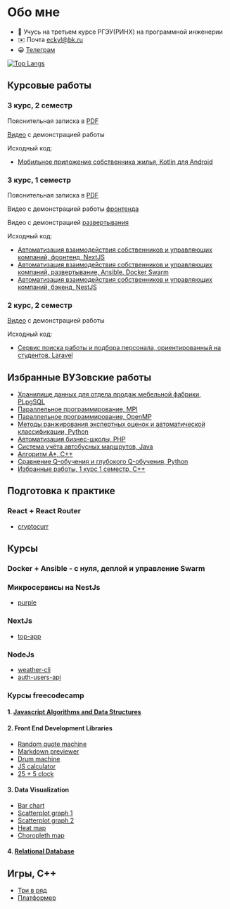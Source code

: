 # Обо мне

- 👋 Учусь на третьем курсе РГЭУ(РИНХ) на программной инженерии
- ✉️ Почта <a href="mailto:eckyl@bk.ru">eckyl@bk.ru</a>
- 😀 <a href="https://telegram.me/aiwokow">Телеграм</a>

[![Top Langs](https://github-readme-stats.vercel.app/api/top-langs/?username=wybin4&layout=compact)](https://github.com/anuraghazra/github-readme-stats)

Курсовые работы
---------------------------
### 3 курс, 2 семестр
Пояснительная записка в [PDF](https://drive.google.com/file/d/1MnQTcXBo8PKTTzNf4_BBji0rsf_h5Mse/view?usp=sharing)

[Видео](https://youtu.be/MxwgVbCVKBM?si=CIdszcrHXb_Q4EzX) с демонстрацией работы


Исходный код:
* [Мобильное приложение собственника жилья, Kotlin для Android](https://github.com/wybin4/myhome-mobile)
### 3 курс, 1 семестр
Пояснительная записка в [PDF](https://drive.google.com/file/d/14asqR2Qp9Nc1yUXYMhvSUg1pUwGQY7tT/view?usp=sharing)

Видео с демонстрацией работы [фронтенда](https://www.youtube.com/watch?v=PFo4jNCRiOU)

Видео с демонстрацией [развертывания](https://youtu.be/eO4ZHufRHHo?si=SyrcYA6ZP6BqC1FG)


Исходный код:
* [Автоматизация взаимодействия собственников и управляющих компаний, фронтенд, NextJS](https://github.com/wybin4/myhome-frontend)
* [Автоматизация взаимодействия собственников и управляющих компаний, развертывание, Ansible, Docker Swarm](https://github.com/wybin4/myhome-ansible)
* [Автоматизация взаимодействия собственников и управляющих компаний, бэкенд, NestJS](https://github.com/wybin4/myhome)
### 2 курс, 2 семестр
[Видео](https://youtu.be/13wgWBVtEFA?si=_5R_E1Sk-88B4DxJ) с демонстрацией работы


Исходный код:
* [Сервис поиска работы и подбора персонала, ориентированный на студентов, Laravel](https://github.com/wybin4/job-service)

Избранные ВУЗовские работы
---------------------------
* [Хранилище данных для отдела продаж мебельной фабрики, PLpgSQL](https://github.com/wybin4/sales-dwh)
* [Параллельное программирование, MPI](https://github.com/wybin4/lab_mpi)
* [Параллельное программирование, OpenMP](https://github.com/wybin4/lab_omp)
* [Методы ранжирования экспертных оценок и автоматической классификации, Python](https://github.com/wybin4/systems-theory)
* [Автоматизация бизнес-школы, PHP](https://github.com/wybin4/business-school)
* [Система учёта автобусных маршрутов, Java](https://github.com/wybin4/bus-route-accounting-system)
* [Алгоритм A*, C++](https://github.com/wybin4/a-star-pathfinding)
* [Сравнение Q-обучения и глубокого Q-обучения, Python](https://github.com/wybin4/ql-dql)
* [Избранные работы, 1 курс 1 семестр, C++](https://github.com/wybin4/uni-cpp-tasks)

Подготовка к практике
---------------------------
### React + React Router
* [cryptocurr](https://github.com/wybin4/cryptocurr)

Курсы
---------------------------
### Docker + Ansible - с нуля, деплой и управление Swarm
### Микросервисы на NestJs
* [purple](https://github.com/wybin4/purple)
### NextJs
* [top-app](https://github.com/wybin4/top-app)
### NodeJs
* [weather-cli](https://github.com/wybin4/weather-cli)
* [auth-users-api](https://github.com/wybin4/users-api)
### Курсы freecodecamp
#### 1. [Javascript Algorithms and Data Structures](https://github.com/wybin4/js-tasks)
#### 2. Front End Development Libraries
  * [Random quote machine](https://github.com/wybin4/genshin-random-quotes)
  * [Markdown previewer](https://github.com/wybin4/markdown-previewer)
  * [Drum machine](https://github.com/wybin4/drum-kit)
  * [JS calculator](https://codepen.io/wybin4/pen/wvmYQyQ)
  * [25 + 5 clock](https://github.com/wybin4/pomodoro)
#### 3. Data Visualization
* [Bar chart](https://github.com/wybin4/covid-19-stats)
* [Scatterplot graph 1](https://github.com/wybin4/home-price-scatterplot)
* [Scatterplot graph 2](https://github.com/wybin4/covid-19-stats)
* [Heat map](https://github.com/wybin4/temperature-map)
* [Choropleth map](https://github.com/wybin4/quality-of-life-index)
#### 4. [Relational Database](https://github.com/wybin4/db-projects)

Игры, С++
---------------------------
* [Три в ряд](https://github.com/wybin4/match3)
* [Платформер](https://github.com/wybin4/bunny)
